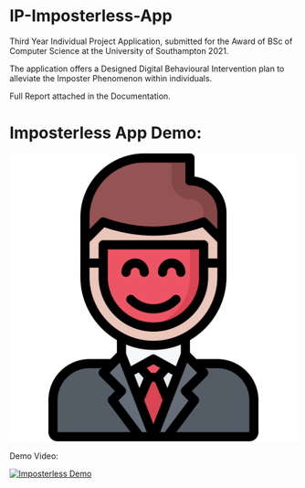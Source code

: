# IP-Imposterless-App

Third Year Individual Project Application, submitted for the Award of BSc of Computer Science at the University of Southampton 2021.

The application offers a Designed Digital Behavioural Intervention plan to alleviate the Imposter Phenomenon within individuals.

Full Report attached in the Documentation.

# Imposterless App Demo:

![Alt text](Documentation/Screens/Imposterless.svg?raw=true "Imposterless Icon")

Demo Video: 

[![Imposterless Demo](https://img.youtube.com/vi/0O-MbNZMmCA/maxresdefault.jpg)](https://youtu.be/0O-MbNZMmCA)


